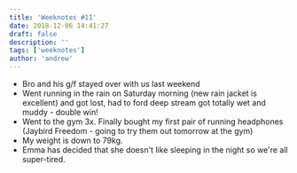 ```yaml
---
title: 'Weeknotes #11'
date: 2018-12-06 14:41:27
draft: false
description: ''
tags: ['weeknotes']
author: 'andrew'
---
```


-   Bro and his g/f stayed over with us last weekend
-   Went running in the rain on Saturday morning (new rain jacket is excellent) and got lost, had to ford deep stream got totally wet and muddy - double win!
-   Went to the gym 3x. Finally bought my first pair of running headphones (Jaybird Freedom - going to try them out tomorrow at the gym)
-   My weight is down to 79kg.
-   Emma has decided that she doesn't like sleeping in the night so we're all super-tired.
